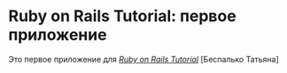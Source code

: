 # Ruby on Rails Tutorial: первое приложение

Это первое приложение для
[*Ruby on Rails Tutorial*](http://railstutorial.org/)
 [Беспалько Татьяна]